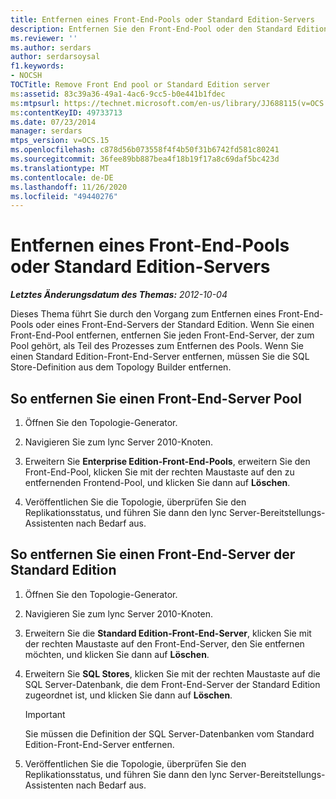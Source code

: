 ```yaml
---
title: Entfernen eines Front-End-Pools oder Standard Edition-Servers
description: Entfernen Sie den Front-End-Pool oder den Standard Edition-Server.
ms.reviewer: ''
ms.author: serdars
author: serdarsoysal
f1.keywords:
- NOCSH
TOCTitle: Remove Front End pool or Standard Edition server
ms:assetid: 83c39a36-49a1-4ac6-9cc5-b0e441b1fdec
ms:mtpsurl: https://technet.microsoft.com/en-us/library/JJ688115(v=OCS.15)
ms:contentKeyID: 49733713
ms.date: 07/23/2014
manager: serdars
mtps_version: v=OCS.15
ms.openlocfilehash: c878d56b073558f4f4b50f31b6742fd581c80241
ms.sourcegitcommit: 36fee89bb887bea4f18b19f17a8c69daf5bc423d
ms.translationtype: MT
ms.contentlocale: de-DE
ms.lasthandoff: 11/26/2020
ms.locfileid: "49440276"
---
```

# <a name="remove-front-end-pool-or-standard-edition-server"></a>Entfernen eines Front-End-Pools oder Standard Edition-Servers

<div data-xmlns="http://www.w3.org/1999/xhtml">

<div class="topic" data-xmlns="http://www.w3.org/1999/xhtml" data-msxsl="urn:schemas-microsoft-com:xslt" data-cs="https://msdn.microsoft.com/">

<div data-asp="https://msdn2.microsoft.com/asp">



</div>

<div id="mainSection">

<div id="mainBody">

<span> </span>

_**Letztes Änderungsdatum des Themas:** 2012-10-04_

Dieses Thema führt Sie durch den Vorgang zum Entfernen eines Front-End-Pools oder eines Front-End-Servers der Standard Edition. Wenn Sie einen Front-End-Pool entfernen, entfernen Sie jeden Front-End-Server, der zum Pool gehört, als Teil des Prozesses zum Entfernen des Pools. Wenn Sie einen Standard Edition-Front-End-Server entfernen, müssen Sie die SQL Store-Definition aus dem Topology Builder entfernen.

<div>

## <a name="to-remove-a-front-end-server-pool"></a>So entfernen Sie einen Front-End-Server Pool

1.  Öffnen Sie den Topologie-Generator.

2.  Navigieren Sie zum lync Server 2010-Knoten.

3.  Erweitern Sie **Enterprise Edition-Front-End-Pools**, erweitern Sie den Front-End-Pool, klicken Sie mit der rechten Maustaste auf den zu entfernenden Frontend-Pool, und klicken Sie dann auf **Löschen**.

4.  Veröffentlichen Sie die Topologie, überprüfen Sie den Replikationsstatus, und führen Sie dann den lync Server-Bereitstellungs-Assistenten nach Bedarf aus.

</div>

<div>

## <a name="to-remove-a-standard-edition-front-end-server"></a>So entfernen Sie einen Front-End-Server der Standard Edition

1.  Öffnen Sie den Topologie-Generator.

2.  Navigieren Sie zum lync Server 2010-Knoten.

3.  Erweitern Sie die **Standard Edition-Front-End-Server**, klicken Sie mit der rechten Maustaste auf den Front-End-Server, den Sie entfernen möchten, und klicken Sie dann auf **Löschen**.

4.  Erweitern Sie **SQL Stores**, klicken Sie mit der rechten Maustaste auf die SQL Server-Datenbank, die dem Front-End-Server der Standard Edition zugeordnet ist, und klicken Sie dann auf **Löschen**.
    
    <div>
    

    > [!IMPORTANT]  
    > Sie müssen die Definition der SQL Server-Datenbanken vom Standard Edition-Front-End-Server entfernen.

    
    </div>

5.  Veröffentlichen Sie die Topologie, überprüfen Sie den Replikationsstatus, und führen Sie dann den lync Server-Bereitstellungs-Assistenten nach Bedarf aus.

</div>

</div>

<span> </span>

</div>

</div>

</div>

